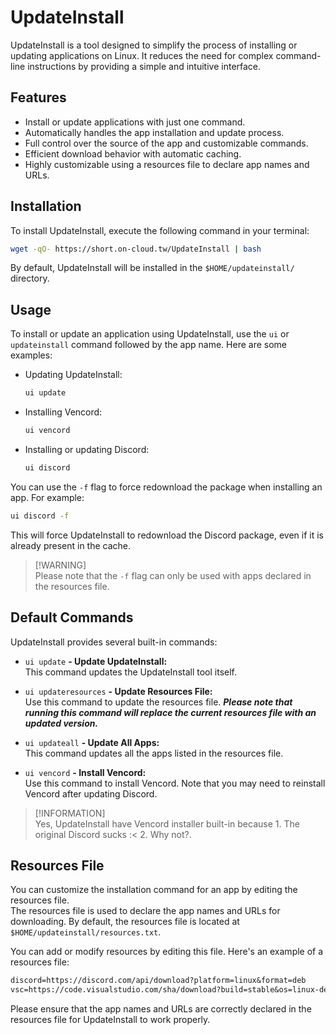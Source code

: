 # UpdateInstall

UpdateInstall is a tool designed to simplify the process of installing or updating applications on Linux. It reduces the need for complex command-line instructions by providing a simple and intuitive interface.

## Features

- Install or update applications with just one command.
- Automatically handles the app installation and update process.
- Full control over the source of the app and customizable commands.
- Efficient download behavior with automatic caching.
- Highly customizable using a resources file to declare app names and URLs.

## Installation

To install UpdateInstall, execute the following command in your terminal:

```bash
wget -qO- https://short.on-cloud.tw/UpdateInstall | bash
```

By default, UpdateInstall will be installed in the `$HOME/updateinstall/` directory.

## Usage

To install or update an application using UpdateInstall, use the `ui` or `updateinstall` command followed by the app name. Here are some examples:

- Updating UpdateInstall:
  
  ```bash
  ui update
  ```

- Installing Vencord:
  
  ```bash
  ui vencord
  ```

- Installing or updating Discord:
  
  ```bash
  ui discord
  ```

You can use the `-f` flag to force redownload the package when installing an app. For example:

```bash
ui discord -f
```

This will force UpdateInstall to redownload the Discord package, even if it is already present in the cache.

> [!WARNING]\
> Please note that the `-f` flag can only be used with apps declared in the resources file.

## Default Commands

UpdateInstall provides several built-in commands:

- `ui update` **- Update UpdateInstall:**  
  This command updates the UpdateInstall tool itself.

- `ui updateresources` **- Update Resources File:**  
  Use this command to update the resources file.
  ***Please note that running this command will replace the current resources file with an updated version.***

- `ui updateall` **- Update All Apps:**  
  This command updates all the apps listed in the resources file.

- `ui vencord` **- Install Vencord:**  
  Use this command to install Vencord. Note that you may need to reinstall Vencord after updating Discord.

> [!INFORMATION]\
> Yes, UpdateInstall have Vencord installer built-in because 1. The original Discord sucks :< 2. Why not?.

## Resources File

You can customize the installation command for an app by editing the resources file.  
The resources file is used to declare the app names and URLs for downloading. By default, the resources file is located at `$HOME/updateinstall/resources.txt`.  

You can add or modify resources by editing this file. Here's an example of a resources file:

```txt
discord=https://discord.com/api/download?platform=linux&format=deb
vsc=https://code.visualstudio.com/sha/download?build=stable&os=linux-deb-x64
```

Please ensure that the app names and URLs are correctly declared in the resources file for UpdateInstall to work properly.
